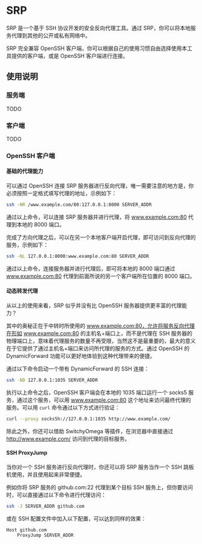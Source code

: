# SRP

SRP 是一个基于 SSH 协议开发的安全反向代理工具。通过 SRP，你可以将本地服务代理到其他的公开或私有网络中。

SRP 完全兼容 OpenSSH 客户端，你可以根据自己的使用习惯自由选择使用本工具提供的客户端，或是 OpenSSH 客户端进行连接。

## 使用说明

### 服务端

TODO

### 客户端

TODO

### OpenSSH 客户端

#### 基础的代理能力

可以通过 OpenSSH 连接 SRP 服务器进行反向代理，唯一需要注意的地方是，你必须按照一定格式填写代理的地址，示例如下：

```bash
ssh -NR /www.example.com/80:127.0.0.1:8000 SERVER_ADDR
```

通过以上命令，可以连接 SRP 服务器并进行代理，将 www.example.com:80 代理到本地的 8000 端口。

完成了方向代理之后，可以在另一个本地客户端开启代理，即可访问到反向代理的服务，示例如下：

```bash
ssh -NL 127.0.0.1:8000:www.example.com:80 SERVER_ADDR
```

通过以上命令，连接服务器并进行代理后，即可将本地的 8000 端口通过 www.example.com:80 代理到前面所说的另一个客户端所在位置的 8000 端口。

#### 动态转发代理

从以上的使用来看，SRP 似乎并没有比 OpenSSH 服务器提供更丰富的代理能力？

其中的奥秘正在于中转时所使用的 www.example.com:80，允许将服务反向代理在形如 www.example.com:80 的主机名+端口上，而不是代理在 SSH 服务器的物理端口上，意味着代理服务的数量不再受限，当然这不是最重要的，最大的意义在于它提供了通过主机名+端口来访问所代理的服务的方式。通过 OpenSSH 的 DynamicForward 功能可以更好地体验到这种代理带来的便捷。

通过以下命令启动一个带有 DynamicForward 的 SSH 连接：

```bash
ssh -ND 127.0.0.1:1035 SERVER_ADDR
```

执行以上命令之后，OpenSSH 客户端会在本地的 1035 端口运行一个 socks5 服务，通过这个服务，可以用 www.example.com:80 这个地址来访问最终代理的服务。可以用 `curl` 命令通过以下方式进行验证：

```bash
curl --proxy socks5h://127.0.0.1:1035 http://www.example.com/
```

除此之外，你还可以借助 SwitchyOmega 等插件，在浏览器中直接通过 http://www.example.com/ 访问到代理的目标服务。

#### SSH ProxyJump

当你对一个 SSH 服务进行反向代理时，你还可以将 SRP 服务当作一个 SSH 跳板机使用，并且使用起来非常便捷。

例如你将 SRP 服务的 github.com:22 代理到某个目标 SSH 服务上，但你要访问时，可以直接通过以下命令进行代理访问：

```bash
ssh -J SERVER_ADDR github.com
```

或在 SSH 配置文件中加入以下配置，可以达到同样的效果：

```
Host github.com
    ProxyJump SERVER_ADDR
```
